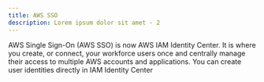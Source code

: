 ```yaml
---
title: AWS SSO
description: Lorem ipsum dolor sit amet - 2
---
```


AWS Single Sign-On (AWS SSO) is now AWS IAM Identity Center. It is where you create, or connect, your workforce users once and centrally manage their access to multiple AWS accounts and applications. You can create user identities directly in IAM Identity Center